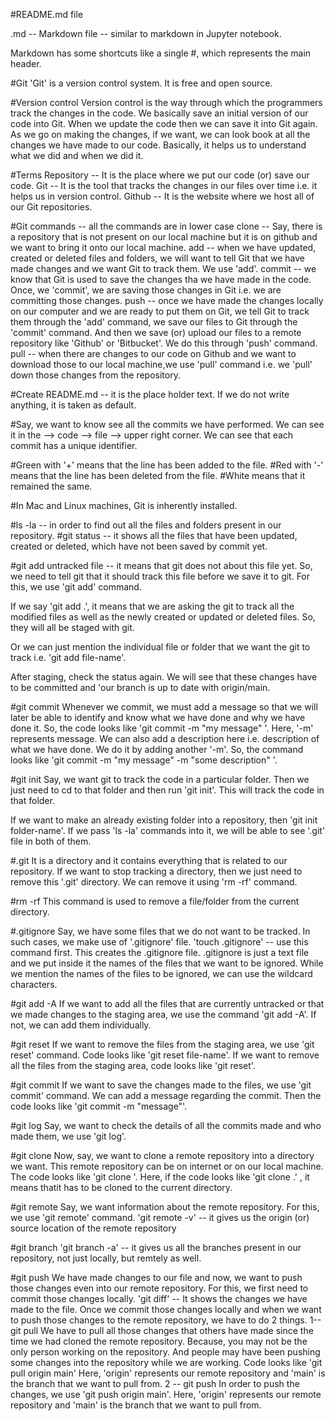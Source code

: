 #README.md file

.md -- Markdown file -- similar to markdown in Jupyter notebook.

Markdown has some shortcuts like a single #, which represents the main header.

#Git
'Git' is a version control system. It is free and open source. 

#Version control
Version control is the way through which the programmers track the changes in the code.
We basically save an initial version of our code into Git. When we update the code then we can save it into Git again. 
As we go on making the changes, if we want, we can look book at all the changes we have made to our code.
Basically, it helps us to understand what we did and when we did it.

#Terms
Repository -- It is the place where we put our code (or) save our code.
Git -- It is the tool that tracks the changes in our files over time i.e. it helps us in version control.
Github  -- It is the website where we host all of our Git repositories.

#Git commands -- all the commands are in lower case
clone -- Say, there is a repository that is not present on our local machine but it is on github and we want to bring it onto our local machine.
add -- when we have updated, created or deleted files and folders, we will want to tell Git that we have made changes and we want Git to track them. We use 'add'.
commit -- we know that Git is used to save the changes tha we have made in the code. Once, we 'commit', we are saving those changes in Git i.e. we are committing those changes.
push -- once we have made the changes locally on our computer and we are ready to put them on Git, we tell Git to track them through the 'add' command, we save our files to Git through the 'commit' command. 
And then we save (or) upload our files to a remote repository like 'Github' or 'Bitbucket'. We do this through 'push' command.
pull -- when there are changes to our code on Github and we want to download those to our local machine,we use 'pull' command i.e. we 'pull' down those changes from the repository.


#Create README.md -- it is the place holder text. If we do not write anything, it is taken as default.

#Say, we want to know see all the commits we have performed. We can see it in the --> code --> file --> upper right corner.
We can see that each commit has a unique identifier. 

#Green with '+' means that the line has been added to the file.
#Red with '-' means that the line has been deleted from the file.
#White means that it remained the same.

#In Mac and Linux machines, Git is inherently installed.

#ls -la -- in order to find out all the files and folders present in our repository.
#git status -- it shows all the files that have been updated, created or deleted, which have not been saved by commit yet.

#git add
untracked file -- it means that git does not about this file yet. So, we need to tell git that it should track this file before we save it to git.
For this, we use 'git add' command.

If we say 'git add .', it means that we are asking the git to track all the modified files as well as the newly created or updated or deleted files. So, they will all be staged with git.

Or we can just mention the individual file or folder that we want the git to track i.e. 'git add file-name'.

After staging, check the status again. We will see that these changes have to be committed and 'our branch is up to date with origin/main.

#git commit
Whenever we commit, we must add a message so that we will later be able to identify and know what we have done and why we have done it.
So, the code looks like 'git commit -m "my message" '. Here, '-m' represents message.
We can also add a description here i.e. description of what we have done. We do it by adding another '-m'.
 So, the command looks like 'git commit -m "my message" -m "some description" '.
 
#git init
Say, we want git to track the code in a particular folder. Then we just need to cd to that folder and then run 'git init'. This will track the code in that folder.

If we want to make an already existing folder into a repository, then 'git init folder-name'.
If we pass 'ls -la' commands into it, we will be able to see '.git' file in both of them.

#.git
It is a directory and it contains everything that is related to our repository.
If we want to stop tracking a directory, then we just need to remove this '.git' directory.
We can remove it using  'rm -rf' command.

#rm -rf
This command is used to remove a file/folder from the current directory.

#.gitignore
Say, we have some files that we do not want to be tracked. In such cases, we make use of '.gitignore' file.
'touch .gitignore' -- use this command first. This creates the .gitignore file.
.gitignore is just a text file and we put inside it the names of the files that we want to be ignored.
While we mention the names of the files to be ignored, we can use the wildcard characters.

#git add -A
If we want to add all the files that are currently untracked or that we made changes to the staging area, we use the command 'git add -A'.
If not, we can add them individually.

#git reset
If we want to remove the files from the staging area, we use 'git reset' command. Code looks like 'git reset file-name'.
If we want to remove all the files from the staging area, code looks like 'git reset'.

#git commit
If we want to save the changes made to the files, we use 'git commit' command.
We can add a message regarding the commit. Then the code looks like 'git commit -m "message"'.

#git log
Say, we want to check the details of all the commits made and who made them, we use 'git log'.

#git clone
Now, say, we want to clone a remote repository into a directory we want.
This remote repository can be on internet or on our local machine.
The code looks like 'git clone <url> <where-to-clone>'.
Here, if the code looks like 'git clone <url> .' , it means thatit has to be cloned to the current directory.
 
#git remote
Say, we want information about the remote repository. For this, we use 'git remote' command.
 'git remote -v' -- it gives us the origin (or) source location of the remote repository

 #git branch
 'git branch -a' -- it gives us all the branches present in our repository, not just locally, but remtely as well.
 
 #git push
 We have made changes to our file and now, we want to push those changes even into our remote repository.
 For this, we first need to commit those changes locally.
 'git diff' -- It shows the changes we have made to the file.
 Once we commit those changes locally and when we want to push those changes to the remote repository, we have to do 2 things.
 1-- git pull
 We have to pull all those changes that others have made since the time we had cloned the remote repository. Because, you may not be the only person working on the repository. And people may have been pushing some changes into the repository while we are working.
 Code looks like 'git pull origin main'
 Here, 'origin' represents our remote repository and 'main' is the branch that we want to pull from.
 2 -- git push
 In order to push the changes, we use 'git push origin main'.
 Here, 'origin' represents our remote repository and 'main' is the branch that we want to pull from.
 



 


